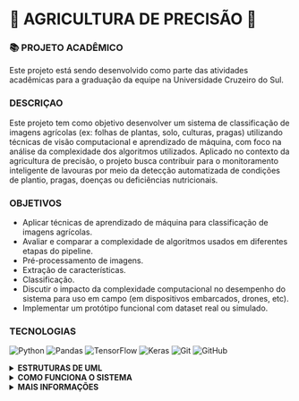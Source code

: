 # 🌱 AGRICULTURA DE PRECISÃO 🌱

### 📚 PROJETO ACADÊMICO
Este projeto está sendo desenvolvido como parte das atividades acadêmicas para a graduação da equipe na Universidade Cruzeiro do Sul.

### DESCRIÇAO 
<p>
Este projeto tem como objetivo desenvolver um sistema de classificação de imagens agrícolas (ex: folhas de plantas, solo, culturas, pragas) utilizando técnicas de visão computacional e aprendizado de máquina, com foco na análise da complexidade dos algoritmos utilizados.
Aplicado no contexto da agricultura de precisão, o projeto busca contribuir para o monitoramento inteligente de lavouras por meio da detecção automatizada de condições de plantio, pragas, doenças ou deficiências nutricionais.</p>

### OBJETIVOS

- Aplicar técnicas de aprendizado de máquina para classificação de imagens agrícolas.
- Avaliar e comparar a complexidade de algoritmos usados em diferentes etapas do pipeline.
- Pré-processamento de imagens.
- Extração de características.
- Classificação.
- Discutir o impacto da complexidade computacional no desempenho do sistema para uso em campo (em dispositivos embarcados, drones, etc).
- Implementar um protótipo funcional com dataset real ou simulado.

### TECNOLOGIAS 
![Python](https://img.shields.io/badge/python-3670A0?style=for-the-badge&logo=python&logoColor=ffdd54)
![Pandas](https://img.shields.io/badge/pandas-%23150458.svg?style=for-the-badge&logo=pandas&logoColor=white)
![TensorFlow](https://img.shields.io/badge/TensorFlow-%23FF6F00.svg?style=for-the-badge&logo=TensorFlow&logoColor=white)
![Keras](https://img.shields.io/badge/Keras-%23D00000.svg?style=for-the-badge&logo=Keras&logoColor=white)
![Git](https://img.shields.io/badge/git-%23F05033.svg?style=for-the-badge&logo=git&logoColor=white)
![GitHub](https://img.shields.io/badge/github-%23121011.svg?style=for-the-badge&logo=github&logoColor=white)

<details>
  <summary><strong>ESTRUTURAS DE UML</strong></summary>
  
  ## DIAGRAMAS:
  
### 🗂️ Descrição do Diagrama

O diagrama ilustra o fluxo completo do sistema proposto para classificação de imagens agrícolas. Ele representa as principais etapas do pipeline de visão computacional, desde a aquisição das imagens (por drones, sensores ou bancos de dados), passando pelo pré-processamento, extração de características e classificação com algoritmos de aprendizado de máquina, até a interpretação dos resultados para tomada de decisão no campo.
Cada componente foi pensado para otimizar o desempenho computacional e garantir a aplicabilidade em ambientes reais, como sistemas embarcados e dispositivos móveis utilizados na agricultura de precisão.

### ⬇️ Veja abaixo a representação visual das etapas do sistema:

  <img width="400" height="300" alt="diagrama_classes" src="https://github.com/user-attachments/assets/07cdbb1e-5006-4084-b914-cd93bb1a41b1" />
<br><br><br>
  <img width="700" height="700" alt="diagrama_caso-uso" src="https://github.com/user-attachments/assets/25f0903e-b9a9-4895-a53d-b345a380fd56" />
<br><br><br>
  <img width="500" height="500" alt="diagrama_atividades" src="https://github.com/user-attachments/assets/e6abe776-0fe3-46e4-ae9f-a6cbd74a417b" />
<br><br><br>
</details>

<details>
 ### <summary><strong>COMO FUNCIONA O SISTEMA</strong></summary>


O sistema realiza a classificação automática de imagens agrícolas por meio de um pipeline baseado em visão computacional e aprendizado de máquina. As imagens são inicialmente pré-processadas para melhorar a qualidade e padronizar o formato. Em seguida, são extraídas características relevantes (como textura, cor e forma), que são utilizadas por algoritmos de classificação para identificar padrões relacionados a pragas, doenças, deficiências nutricionais ou condições do solo. O objetivo é fornecer uma análise rápida e precisa, que pode ser aplicada diretamente no campo por meio de dispositivos embarcados ou drones.
</details>

<details>
  <summary><strong>MAIS INFORMAÇÕES</strong></summary>

  ### INTEGRANTES:
  - Elifelete Cavalcante  
  - Daniel Lopes  
  - Murilo Laino  
  - Gabriel Gardenal  
  - Gabriel Lopes  
  - Emanuel Moura 
  - Carlos Eduardo  

  ### SOBRE A INSTITUIÇÃO: 
  **DISCIPLINA:** Complexidade de Algoritmos<br>
  **CURSO:** Ciência da Computação<br>
  **PERÍODO:** 6° Semestre — 05/08/25 a 05/12/25<br>
  **DOCENTE:** Waldinelly Martha<br>
  **INSTITUIÇÃO DE ENSINO:** Centro Universitário Nossa Senhora do Patrocínio (Salto - SP)<br>
</details>


